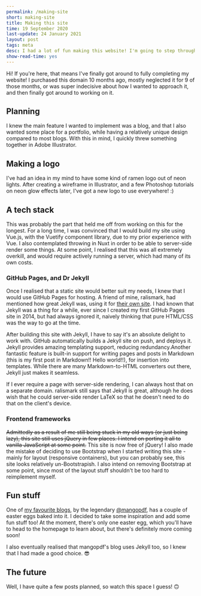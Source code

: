 ```yaml
---
permalink: /making-site
short: making-site
title: Making this site
time: 19 September 2020
last-update: 24 January 2021
layout: post
tags: meta
desc: I had a lot of fun making this website! I'm going to step through some of the decisions I made in the process.
show-read-time: yes
---
```

Hi! If you're here, that means I've finally got around to fully completing my website! I purchased this domain 10
months ago, mostly neglected it for 9 of those months, or was super indecisive about how I wanted to approach it, and
then finally got around to working on it.

## Planning
I knew the main feature I wanted to implement was a blog, and that I also wanted some place for a portfolio, while having a relatively unique design compared to most blogs. With this in mind, I quickly threw something together in Adobe Illustrator.
## Making a logo
I've had an idea in my mind to have some kind of ramen logo out of neon lights. After creating a wireframe in Illustrator, and a few Photoshop tutorials on neon glow effects later, I've got a new logo to use everywhere! :)
## A tech stack
This was probably the part that held me off from working on this for the longest. For a long time, I was convinced that I would build my site using Vue.js, with the Vuetify component library, due to my prior experience with Vue. I also contemplated throwing in Nuxt in order to be able to server-side render some things. At some point, I realised that this was all extremely overkill, and would require actively running a server, which had many of its own costs.
### GitHub Pages, and Dr Jekyll
Once I realised that a static site would better suit my needs, I knew that I would use GitHub Pages for hosting. A friend of mine, ralismark, had mentioned how great Jekyll was, using it for <a href="https://www.ralismark.xyz" target="_blank">their own site</a>. I had known that Jekyll was a thing for a while, ever since I created my first GitHub Pages site in 2014, but had always ignored it, naively thinking that pure HTML/CSS was the way to go at the time.

After building this site with Jekyll, I have to say it's an absolute delight to work with. GitHub automatically builds a Jekyll site on push, and deploys it. Jekyll provides amazing templating support, reducing redundancy.Another fantastic feature is built-in support for writing pages and posts in Markdown (this is my first post in Markdown!! Hello world!!), for insertion into templates. While there are many Markdown-to-HTML converters out there, Jekyll just makes it seamless.

If I ever require a page with server-side rendering, I can always host that on a separate domain. ralismark still says that Jekyll is great, although he does wish that he could server-side render LaTeX so that he doesn't need to do that on the client's device.
### Frontend frameworks
~~Admittedly as a result of me still being stuck in my old ways (or just being lazy), this site still uses jQuery in few places. I intend on porting it all to vanilla JavaScript at some point.~~ This site is now free of jQuery!  I also made the mistake of deciding to use Bootstrap when I started writing this site - mainly for layout (responsive containers), but you can probably see, this site looks relatively un-Bootstrapish. I also intend on removing Bootstrap at some point, since most of the layout stuff shouldn't be too hard to reimplement myself.
## Fun stuff
One of <a href="https://mango.pdf.zone" target="_blank">my favourite blogs</a>, by the legendary <a href="https://twitter.com/mangopdf">@mangopdf</a>, has a couple of easter eggs baked into it. I decided to take some inspiration and add some fun stuff too! At the moment, there's only one easter egg, which you'll have to head to the homepage to learn about, but there's definitely more coming soon!

I also eventually realised that mangopdf's blog uses Jekyll too, so I knew that I had made a good choice. 😎

## The future
Well, I have quite a few posts planned, so watch this space I guess! 🙃
